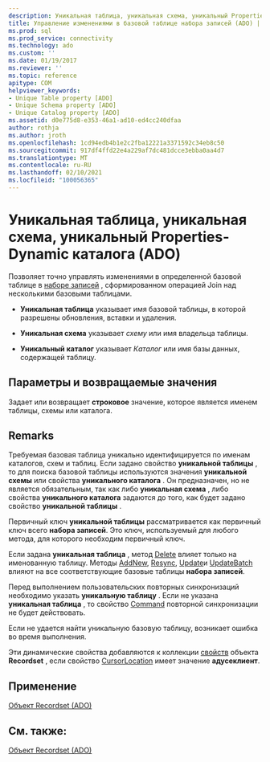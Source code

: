 ```yaml
---
description: Уникальная таблица, уникальная схема, уникальный Properties-Dynamic каталога (ADO)
title: Управление изменениями в базовой таблице набора записей (ADO) | Документация Майкрософт
ms.prod: sql
ms.prod_service: connectivity
ms.technology: ado
ms.custom: ''
ms.date: 01/19/2017
ms.reviewer: ''
ms.topic: reference
apitype: COM
helpviewer_keywords:
- Unique Table property [ADO]
- Unique Schema property [ADO]
- Unique Catalog property [ADO]
ms.assetid: d0e775d8-e353-46a1-ad10-ed4cc240dfaa
author: rothja
ms.author: jroth
ms.openlocfilehash: 1cd94edb4b1e2c2fba12221a3371592c34eb8c50
ms.sourcegitcommit: 917df4ffd22e4a229af7dc481dcce3ebba0aa4d7
ms.translationtype: MT
ms.contentlocale: ru-RU
ms.lasthandoff: 02/10/2021
ms.locfileid: "100056365"
---
```

# <a name="unique-table-unique-schema-unique-catalog-properties-dynamic-ado"></a>Уникальная таблица, уникальная схема, уникальный Properties-Dynamic каталога (ADO)
Позволяет точно управлять изменениями в определенной базовой таблице в [наборе записей](./recordset-object-ado.md) , сформированном операцией Join над несколькими базовыми таблицами.  
  
-   **Уникальная таблица** указывает имя базовой таблицы, в которой разрешены обновления, вставки и удаления.  
  
-   **Уникальная схема** указывает *схему* или имя владельца таблицы.  
  
-   **Уникальный каталог** указывает *Каталог* или имя базы данных, содержащей таблицу.  
  
## <a name="settings-and-return-values"></a>Параметры и возвращаемые значения  
 Задает или возвращает **строковое** значение, которое является именем таблицы, схемы или каталога.  
  
## <a name="remarks"></a>Remarks  
 Требуемая базовая таблица уникально идентифицируется по именам каталогов, схем и таблиц. Если задано свойство **уникальной таблицы** , то для поиска базовой таблицы используются значения **уникальной схемы** или свойства **уникального каталога** . Он предназначен, но не является обязательным, так как либо **уникальная схема** , либо свойства **уникального каталога** задаются до того, как будет задано свойство **уникальной таблицы** .  
  
 Первичный ключ **уникальной таблицы** рассматривается как первичный ключ всего **набора записей**. Это ключ, используемый для любого метода, для которого необходим первичный ключ.  
  
 Если задана **уникальная таблица** , метод [Delete](./delete-method-ado-recordset.md) влияет только на именованную таблицу. Методы [AddNew](./addnew-method-ado.md), [Resync](./resync-method.md), [Update](./update-method.md)и [UpdateBatch](./updatebatch-method.md) влияют на все соответствующие базовые таблицы **набора записей**.  
  
 Перед выполнением пользовательских повторных синхронизаций необходимо указать **уникальную таблицу** . Если не указана **уникальная таблица** , то свойство [Command](./resync-command-property-dynamic-ado.md) повторной синхронизации не будет действовать.  
  
 Если не удается найти уникальную базовую таблицу, возникает ошибка во время выполнения.  
  
 Эти динамические свойства добавляются к коллекции [свойств](./properties-collection-ado.md) объекта **Recordset** , если свойство [CursorLocation](./cursorlocation-property-ado.md) имеет значение **адусеклиент**.  
  
## <a name="applies-to"></a>Применение  
 [Объект Recordset (ADO)](./recordset-object-ado.md)  
  
## <a name="see-also"></a>См. также:  
 [Объект Recordset (ADO)](./recordset-object-ado.md)